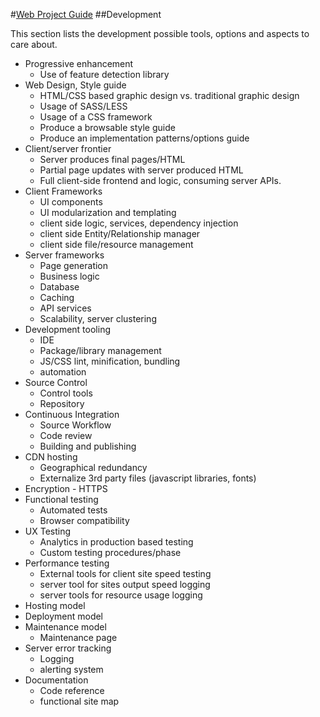 ﻿#[Web Project Guide](readme.md)
##Development

This section lists the development possible tools, options and aspects to care about.

- Progressive enhancement
	- Use of feature detection library
- Web Design, Style guide
	- HTML/CSS based graphic design vs. traditional graphic design
	- Usage of SASS/LESS
	- Usage of a CSS framework
	- Produce a browsable style guide
	- Produce an implementation patterns/options guide
- Client/server frontier
	- Server produces final pages/HTML
	- Partial page updates with server produced HTML
	- Full client-side frontend and logic, consuming server APIs.
- Client Frameworks
	- UI components
	- UI modularization and templating
	- client side logic, services, dependency injection
	- client side Entity/Relationship manager
	- client side file/resource management
- Server frameworks
	- Page generation
	- Business logic
	- Database
	- Caching
	- API services
	- Scalability, server clustering
- Development tooling
	- IDE
	- Package/library management
	- JS/CSS lint, minification, bundling
	- automation
- Source Control
	- Control tools
	- Repository
- Continuous Integration
	- Source Workflow
	- Code review
	- Building and publishing
- CDN hosting
	- Geographical redundancy
	- Externalize 3rd party files (javascript libraries, fonts)
- Encryption - HTTPS
- Functional testing
	- Automated tests
	- Browser compatibility
- UX Testing
	- Analytics in production based testing
	- Custom testing procedures/phase
- Performance testing
	- External tools for client site speed testing
	- server tool for sites output speed logging
	- server tools for resource usage logging
- Hosting model
- Deployment model
- Maintenance model
	- Maintenance page
- Server error tracking
	- Logging
	- alerting system
- Documentation
	- Code reference
    - functional site map
